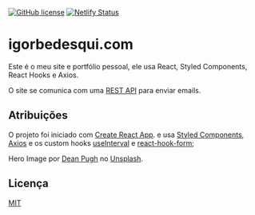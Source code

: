 [![GitHub license](https://img.shields.io/github/license/Naereen/StrapDown.js.svg)](https://github.com/Naereen/StrapDown.js/blob/master/LICENSE) [![Netlify Status](https://api.netlify.com/api/v1/badges/52172911-21ad-498b-af4f-02c5eab562eb/deploy-status)](https://app.netlify.com/sites/friendly-darwin-160617/deploys)

# igorbedesqui.com

Este é o meu site e portfólio pessoal, ele usa React, Styled Components, React Hooks e Axios.

O site se comunica com uma [REST API](https://github.com/bdsqqq/bdsq-rest-api) para enviar emails.

## Atribuições

O projeto foi iniciado com [Create React App](https://github.com/facebook/create-react-app). e usa [Styled Components](https://github.com/styled-components), [Axios](https://github.com/axios/axios) e os custom hooks [useInterval](https://github.com/donavon/use-interval) e [react-hook-form](https://github.com/react-hook-form/react-hook-form);

Hero Image por [Dean Pugh](https://unsplash.com/@wezlar11?utm_source=unsplash&utm_medium=referral&utm_content=creditCopyText) no [Unsplash](https://unsplash.com/@bdsqq/likes?utm_source=unsplash&utm_medium=referral&utm_content=creditCopyText).

## Licença
[MIT](https://choosealicense.com/licenses/mit/)
